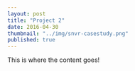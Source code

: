 ```yaml
---
layout: post
title: "Project 2"
date: 2016-04-30
thumbnail: "../img/snvr-casestudy.png"
published: true
---
```


This is where the content goes!
